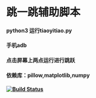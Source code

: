 # 跳一跳辅助脚本
#### python3 运行tiaoyitiao.py
#### 手机adb
#### 点击屏幕上两点运行进行跳跃
#### 依赖库：pillow,matplotlib,numpy
#### [![Build Status](https://travis-ci.org/wqhqq1/jump-and-jump.svg?branch=master)](https://travis-ci.org/wqhqq1/jump-and-jump)
